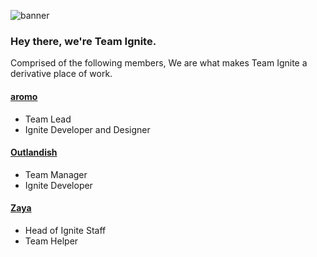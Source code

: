 ![banner](https://user-images.githubusercontent.com/67547519/146095175-141144d3-bf52-48f5-b18b-fef875053d71.png)

### Hey there, we're Team Ignite.

Comprised of the following members, We are what makes Team Ignite a derivative place of work.

#### [aromo](https://github.com/aroaromoro)
- Team Lead
- Ignite Developer and Designer

#### [Outlandish](https://github.com/gitlandish)
- Team Manager
- Ignite Developer

#### [Zaya](https://github.com/zayyaa)
- Head of Ignite Staff
- Team Helper
